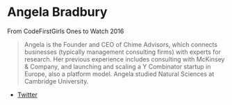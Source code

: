 # Angela Bradbury

From CodeFirstGirls Ones to Watch 2016
> Angela is the Founder and CEO of Chime Advisors, which connects businesses (typically management consulting firms) with experts for research. Her previous experience includes consulting with McKinsey & Company, and launching and scaling a Y Combinator startup in Europe, also a platform model. Angela studied Natural Sciences at Cambridge University.

* [Twitter](https://twitter.com/angelakbradbury)
